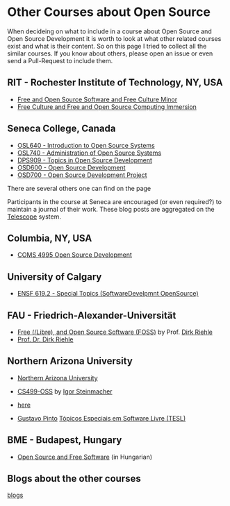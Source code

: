 # Other Courses about Open Source

When decideing on what to include in a course about Open Source and Open Source Development it is worth to look at what other related courses
exist and what is their content. So on this page I tried to collect all the similar courses. If you know about others, please open an issue
or even send a Pull-Request to include them.

## RIT - Rochester Institute of Technology, NY, USA

* [Free and Open Source Software and Free Culture Minor](https://www.rit.edu/study/free-and-open-source-software-and-free-culture-minor)
* [Free Culture and Free and Open Source Computing Immersion](https://www.rit.edu/computing/study/free-culture-and-free-and-open-source-computing-immersion)


## Seneca College, Canada

* [OSL640 - Introduction to Open Source Systems](https://www.senecacollege.ca/cgi-bin/subject?s1=OSL640)
* [OSL740 - Administration of Open Source Systems](https://www.senecacollege.ca/cgi-bin/subject?s1=OSL740)
* [DPS909 - Topics in Open Source Development](https://www.senecacollege.ca/cgi-bin/subject?s1=DPS909)
* [OSD600 - Open Source Development](https://www.senecacollege.ca/cgi-bin/subject?s1=OSD600)
* [OSD700 - Open Source Development Project](https://www.senecacollege.ca/cgi-bin/subject?s1=OSD700)

There are several others one can find on the page

Participants in the course at Seneca are encouraged (or even required?) to maintain a journal of their work.
These blog posts are aggregated on the [Telescope](https://telescope.cdot.systems/) system.


## Columbia, NY, USA

* [COMS 4995 Open Source Development](https://www.cs.columbia.edu/~paine/4995/)


## University of Calgary

* [ENSF 619.2 - Special Topics (SoftwareDevelpmnt OpenSource)](https://contacts.ucalgary.ca/info/enel/courses/f22/ENSF619.2)


## FAU - Friedrich-Alexander-Universität

* [Free (/Libre), and Open Source Software (FOSS)](https://profriehle.com/open-courses/free-and-open-source-software/) by Prof. [Dirk Riehle](https://dirkriehle.com/)
* [Prof. Dr. Dirk Riehle](https://oss.cs.fau.de/person/riehle-dirk/)


## Northern Arizona University

* [Northern Arizona University](https://nau.edu/)
* [CS499-OSS](https://github.com/igorsteinmacher/CS499-OSS) by [Igor Steinmacher](https://experts.nau.edu/en/persons/igor-steinmacher)
* [here](http://teachingopensource.org/class/cs499-open-source-software-development/)

* [Gustavo Pinto](https://gustavopinto.org/)  [Tópicos Especiais em Software Livre (TESL)](https://github.com/gustavopinto/tesl)

## BME - Budapest, Hungary

* [Open Source and Free Software](https://portal.vik.bme.hu/kepzes/targyak/VITMAV66/) (in Hungarian)

## Blogs about the other courses

[blogs](/blogs)

